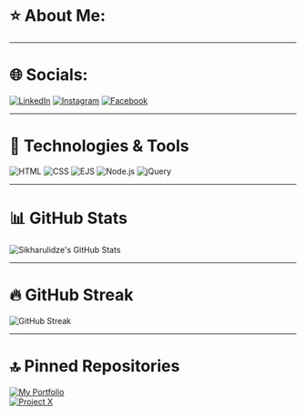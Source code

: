 # ⭐ About Me:

---

# 🌐 Socials: 
<p align="left">
    <a href="https://www.linkedin.com/in/mariam-sikharulidze-094a2a351/"><img src="https://img.shields.io/badge/LinkedIn-blue?style=flat&logo=linkedin&logoColor=white" alt="LinkedIn"></a>
    <a href="https://www.instagram.com/sikharulidzemariamii/"><img src="https://img.shields.io/badge/Instagram-E4405F?style=flat&logo=instagram&logoColor=white" alt="Instagram"></a>
     <a href="https://www.facebook.com/mariam.sixarulidze.73"><img src="https://img.shields.io/badge/Facebook-1877F2?style=flat&logo=facebook&logoColor=white" alt="Facebook"></a>
</p>

---

# 🌟 Technologies & Tools  
<p align="left">
<img src="https://img.shields.io/badge/HTML5-E34F26?style=for-the-badge&logo=html5&logoColor=white" alt="HTML">
    <img src="https://img.shields.io/badge/CSS3-1572B6?style=for-the-badge&logo=css3&logoColor=white" alt="CSS">
    <img src="https://img.shields.io/badge/EJS-8A2BE2?style=for-the-badge" alt="EJS">
    <img src="https://img.shields.io/badge/Node.js-43853D?style=for-the-badge&logo=node.js&logoColor=white" alt="Node.js">
    <img src="https://img.shields.io/badge/jQuery-0769AD?style=for-the-badge&logo=jquery&logoColor=white" alt="jQuery">



</p> 

---

# 📊 GitHub Stats  
![Sikharulidze's GitHub Stats](https://github-readme-stats.vercel.app/api?username=Sikharulidze&show_icons=true&count_private=true&theme=dark)

---

# 🔥 GitHub Streak  
![GitHub Streak](https://github-readme-streak-stats.herokuapp.com/?user=Sikharulidze&theme=dark)

---

# 🔝 Pinned Repositories  
[![My Portfolio](https://github-readme-stats.vercel.app/api/pin/?username=Sikharulidze&repo=portfolio)](https://github.com/Sikharulidze/portfolio)  
[![Project X](https://github-readme-stats.vercel.app/api/pin/?username=Sikharulidze&repo=project-x)](https://github.com/Sikharulidze/project-x)


